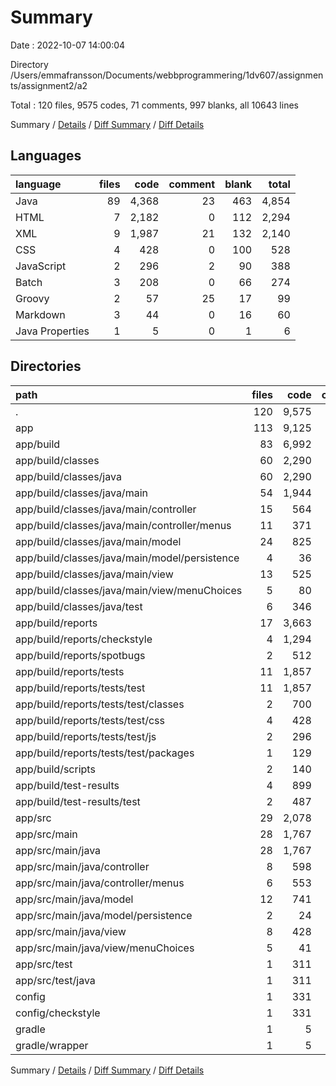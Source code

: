 # Summary

Date : 2022-10-07 14:00:04

Directory /Users/emmafransson/Documents/webbprogrammering/1dv607/assignments/assignment2/a2

Total : 120 files,  9575 codes, 71 comments, 997 blanks, all 10643 lines

Summary / [Details](details.md) / [Diff Summary](diff.md) / [Diff Details](diff-details.md)

## Languages
| language | files | code | comment | blank | total |
| :--- | ---: | ---: | ---: | ---: | ---: |
| Java | 89 | 4,368 | 23 | 463 | 4,854 |
| HTML | 7 | 2,182 | 0 | 112 | 2,294 |
| XML | 9 | 1,987 | 21 | 132 | 2,140 |
| CSS | 4 | 428 | 0 | 100 | 528 |
| JavaScript | 2 | 296 | 2 | 90 | 388 |
| Batch | 3 | 208 | 0 | 66 | 274 |
| Groovy | 2 | 57 | 25 | 17 | 99 |
| Markdown | 3 | 44 | 0 | 16 | 60 |
| Java Properties | 1 | 5 | 0 | 1 | 6 |

## Directories
| path | files | code | comment | blank | total |
| :--- | ---: | ---: | ---: | ---: | ---: |
| . | 120 | 9,575 | 71 | 997 | 10,643 |
| app | 113 | 9,125 | 50 | 950 | 10,125 |
| app/build | 83 | 6,992 | 2 | 487 | 7,481 |
| app/build/classes | 60 | 2,290 | 0 | 16 | 2,306 |
| app/build/classes/java | 60 | 2,290 | 0 | 16 | 2,306 |
| app/build/classes/java/main | 54 | 1,944 | 0 | 14 | 1,958 |
| app/build/classes/java/main/controller | 15 | 564 | 0 | 0 | 564 |
| app/build/classes/java/main/controller/menus | 11 | 371 | 0 | 0 | 371 |
| app/build/classes/java/main/model | 24 | 825 | 0 | 2 | 827 |
| app/build/classes/java/main/model/persistence | 4 | 36 | 0 | 2 | 38 |
| app/build/classes/java/main/view | 13 | 525 | 0 | 12 | 537 |
| app/build/classes/java/main/view/menuChoices | 5 | 80 | 0 | 0 | 80 |
| app/build/classes/java/test | 6 | 346 | 0 | 2 | 348 |
| app/build/reports | 17 | 3,663 | 2 | 322 | 3,987 |
| app/build/reports/checkstyle | 4 | 1,294 | 0 | 6 | 1,300 |
| app/build/reports/spotbugs | 2 | 512 | 0 | 18 | 530 |
| app/build/reports/tests | 11 | 1,857 | 2 | 298 | 2,157 |
| app/build/reports/tests/test | 11 | 1,857 | 2 | 298 | 2,157 |
| app/build/reports/tests/test/classes | 2 | 700 | 0 | 105 | 805 |
| app/build/reports/tests/test/css | 4 | 428 | 0 | 100 | 528 |
| app/build/reports/tests/test/js | 2 | 296 | 2 | 90 | 388 |
| app/build/reports/tests/test/packages | 1 | 129 | 0 | 1 | 130 |
| app/build/scripts | 2 | 140 | 0 | 44 | 184 |
| app/build/test-results | 4 | 899 | 0 | 105 | 1,004 |
| app/build/test-results/test | 2 | 487 | 0 | 105 | 592 |
| app/src | 29 | 2,078 | 23 | 447 | 2,548 |
| app/src/main | 28 | 1,767 | 5 | 371 | 2,143 |
| app/src/main/java | 28 | 1,767 | 5 | 371 | 2,143 |
| app/src/main/java/controller | 8 | 598 | 0 | 96 | 694 |
| app/src/main/java/controller/menus | 6 | 553 | 0 | 85 | 638 |
| app/src/main/java/model | 12 | 741 | 5 | 179 | 925 |
| app/src/main/java/model/persistence | 2 | 24 | 0 | 9 | 33 |
| app/src/main/java/view | 8 | 428 | 0 | 96 | 524 |
| app/src/main/java/view/menuChoices | 5 | 41 | 0 | 8 | 49 |
| app/src/test | 1 | 311 | 18 | 76 | 405 |
| app/src/test/java | 1 | 311 | 18 | 76 | 405 |
| config | 1 | 331 | 21 | 7 | 359 |
| config/checkstyle | 1 | 331 | 21 | 7 | 359 |
| gradle | 1 | 5 | 0 | 1 | 6 |
| gradle/wrapper | 1 | 5 | 0 | 1 | 6 |

Summary / [Details](details.md) / [Diff Summary](diff.md) / [Diff Details](diff-details.md)